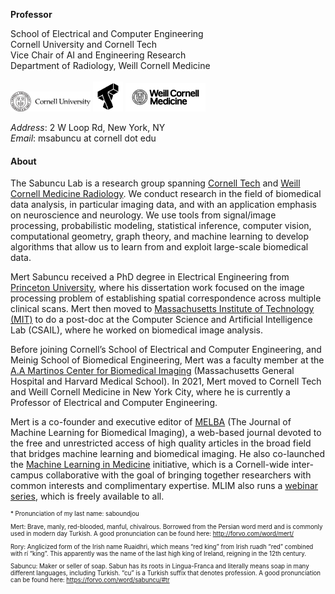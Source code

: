 **Professor**

School of Electrical and Computer Engineering \
Cornell University and Cornell Tech \
Vice Chair of AI and Engineering Research \
Department of Radiology, Weill Cornell Medicine \
\
<a href="#page-top"><img src="../static/assets/img/logo_cornell.png" style="width: 8rem;"></a>
<a href="#page-top"><img src="../static/assets/img/logo_tech.png" style="width: 3rem;"></a>
<a href="#page-top"><img src="../static/assets/img/logo_wcm.png" style="width: 8rem;"></a>

_Address_: 2 W Loop Rd, New York, NY \
_Email_: msabuncu at cornell dot edu

#### About

The Sabuncu Lab is a research group spanning [Cornell Tech](https://tech.cornell.edu/) and [Weill Cornell Medicine Radiology](https://radiology.weill.cornell.edu/). We conduct research in the field of biomedical data analysis, in particular imaging data, and with an application emphasis on neuroscience and neurology. We use tools from signal/image processing, probabilistic modeling, statistical inference, computer vision, computational geometry, graph theory, and machine learning to develop algorithms that allow us to learn from and exploit large-scale biomedical data.

Mert Sabuncu received a PhD degree in Electrical Engineering from [Princeton University](https://ece.princeton.edu/), where his dissertation work focused on the image processing problem of establishing spatial correspondence across multiple clinical scans. Mert then moved to [Massachusetts Institute of Technology (MIT)](https://www.csail.mit.edu/) to do a post-doc at the Computer Science and Artificial Intelligence Lab (CSAIL), where he worked on biomedical image analysis.

Before joining Cornell’s School of Electrical and Computer Engineering, and Meinig School of Biomedical Engineering, Mert was a faculty member at the [A.A Martinos Center for Biomedical Imaging](https://www.martinos.org/) (Massachusetts General Hospital and Harvard Medical School). In 2021, Mert moved to Cornell Tech and Weill Cornell Medicine in New York City, where he is currently a Professor of Electrical and Computer Engineering.

Mert is a co-founder and executive editor of [MELBA](https://www.melba-journal.org/) (The Journal of Machine Learning for Biomedical Imaging), a web-based journal devoted to the free and unrestricted access of high quality articles in the broad field that bridges machine learning and biomedical imaging. He also co-launched the [Machine Learning in Medicine](https://www.mlim-cornell.club/) initiative, which is a Cornell-wide inter-campus collaborative with the goal of bringing together researchers with common interests and complimentary expertise. MLIM also runs a [webinar series](https://www.mlim-cornell.club/virtual-seminar-series), which is freely available to all.

<sub>
    <sup>
        <p>* Pronunciation of my last name: saboundjou</p>
        <p>Mert: Brave, manly, red-blooded, manful, chivalrous. Borrowed from the Persian word merd and is commonly used in modern day Turkish. A good pronunciation can be found here: <a href="http://forvo.com/word/mert/">http://forvo.com/word/mert/</a></p>
        <p>Rory: Anglicized form of the Irish name Ruaidhri, which means “red king” from Irish ruadh “red” combined with rí “king”. This apparently was the name of the last high king of Ireland, reigning in the 12th century.</p>
        <p>Sabuncu: Maker or seller of soap. Sabun has its roots in Lingua-Franca and literally means soap in many different languages, including Turkish. “cu” is a Turkish suffix that denotes profession. A good pronunciation can be found here: <a href="https://forvo.com/word/sabuncu/#tr">https://forvo.com/word/sabuncu/#tr</a></p>
    </sup>
</sub>
